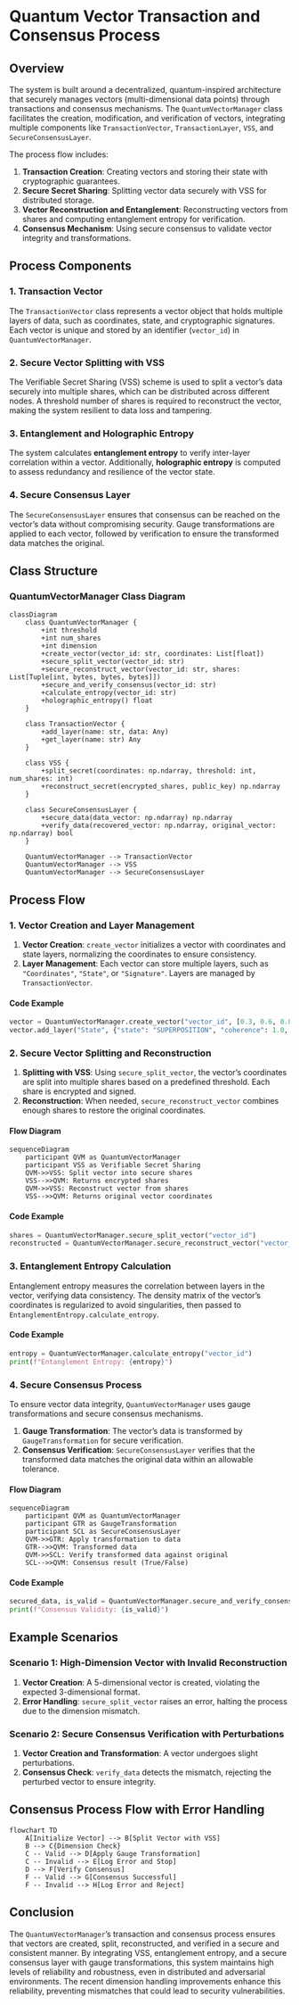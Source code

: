
# Quantum Vector Transaction and Consensus Process

## Overview

The system is built around a decentralized, quantum-inspired architecture that securely manages vectors (multi-dimensional data points) through transactions and consensus mechanisms. The `QuantumVectorManager` class facilitates the creation, modification, and verification of vectors, integrating multiple components like `TransactionVector`, `TransactionLayer`, `VSS`, and `SecureConsensusLayer`.

The process flow includes:
1. **Transaction Creation**: Creating vectors and storing their state with cryptographic guarantees.
2. **Secure Secret Sharing**: Splitting vector data securely with VSS for distributed storage.
3. **Vector Reconstruction and Entanglement**: Reconstructing vectors from shares and computing entanglement entropy for verification.
4. **Consensus Mechanism**: Using secure consensus to validate vector integrity and transformations.

## Process Components

### 1. Transaction Vector

The `TransactionVector` class represents a vector object that holds multiple layers of data, such as coordinates, state, and cryptographic signatures. Each vector is unique and stored by an identifier (`vector_id`) in `QuantumVectorManager`.

### 2. Secure Vector Splitting with VSS

The Verifiable Secret Sharing (VSS) scheme is used to split a vector’s data securely into multiple shares, which can be distributed across different nodes. A threshold number of shares is required to reconstruct the vector, making the system resilient to data loss and tampering.

### 3. Entanglement and Holographic Entropy

The system calculates **entanglement entropy** to verify inter-layer correlation within a vector. Additionally, **holographic entropy** is computed to assess redundancy and resilience of the vector state.

### 4. Secure Consensus Layer

The `SecureConsensusLayer` ensures that consensus can be reached on the vector’s data without compromising security. Gauge transformations are applied to each vector, followed by verification to ensure the transformed data matches the original.

## Class Structure

### QuantumVectorManager Class Diagram

```mermaid
classDiagram
    class QuantumVectorManager {
        +int threshold
        +int num_shares
        +int dimension
        +create_vector(vector_id: str, coordinates: List[float])
        +secure_split_vector(vector_id: str)
        +secure_reconstruct_vector(vector_id: str, shares: List[Tuple[int, bytes, bytes, bytes]])
        +secure_and_verify_consensus(vector_id: str)
        +calculate_entropy(vector_id: str)
        +holographic_entropy() float
    }

    class TransactionVector {
        +add_layer(name: str, data: Any)
        +get_layer(name: str) Any
    }

    class VSS {
        +split_secret(coordinates: np.ndarray, threshold: int, num_shares: int)
        +reconstruct_secret(encrypted_shares, public_key) np.ndarray
    }

    class SecureConsensusLayer {
        +secure_data(data_vector: np.ndarray) np.ndarray
        +verify_data(recovered_vector: np.ndarray, original_vector: np.ndarray) bool
    }

    QuantumVectorManager --> TransactionVector
    QuantumVectorManager --> VSS
    QuantumVectorManager --> SecureConsensusLayer
```

## Process Flow

### 1. Vector Creation and Layer Management

1. **Vector Creation**: `create_vector` initializes a vector with coordinates and state layers, normalizing the coordinates to ensure consistency.
2. **Layer Management**: Each vector can store multiple layers, such as `"Coordinates"`, `"State"`, or `"Signature"`. Layers are managed by `TransactionVector`.

#### Code Example

```python
vector = QuantumVectorManager.create_vector("vector_id", [0.3, 0.6, 0.8])
vector.add_layer("State", {"state": "SUPERPOSITION", "coherence": 1.0, "energy": 1.0, "timestamp": time.time()})
```

### 2. Secure Vector Splitting and Reconstruction

1. **Splitting with VSS**: Using `secure_split_vector`, the vector’s coordinates are split into multiple shares based on a predefined threshold. Each share is encrypted and signed.
2. **Reconstruction**: When needed, `secure_reconstruct_vector` combines enough shares to restore the original coordinates.

#### Flow Diagram

```mermaid
sequenceDiagram
    participant QVM as QuantumVectorManager
    participant VSS as Verifiable Secret Sharing
    QVM->>VSS: Split vector into secure shares
    VSS-->>QVM: Returns encrypted shares
    QVM->>VSS: Reconstruct vector from shares
    VSS-->>QVM: Returns original vector coordinates
```

#### Code Example

```python
shares = QuantumVectorManager.secure_split_vector("vector_id")
reconstructed = QuantumVectorManager.secure_reconstruct_vector("vector_id", shares)
```

### 3. Entanglement Entropy Calculation

Entanglement entropy measures the correlation between layers in the vector, verifying data consistency. The density matrix of the vector’s coordinates is regularized to avoid singularities, then passed to `EntanglementEntropy.calculate_entropy`.

#### Code Example

```python
entropy = QuantumVectorManager.calculate_entropy("vector_id")
print(f"Entanglement Entropy: {entropy}")
```

### 4. Secure Consensus Process

To ensure vector data integrity, `QuantumVectorManager` uses gauge transformations and secure consensus mechanisms.

1. **Gauge Transformation**: The vector’s data is transformed by `GaugeTransformation` for secure verification.
2. **Consensus Verification**: `SecureConsensusLayer` verifies that the transformed data matches the original data within an allowable tolerance.

#### Flow Diagram

```mermaid
sequenceDiagram
    participant QVM as QuantumVectorManager
    participant GTR as GaugeTransformation
    participant SCL as SecureConsensusLayer
    QVM->>GTR: Apply transformation to data
    GTR-->>QVM: Transformed data
    QVM->>SCL: Verify transformed data against original
    SCL-->>QVM: Consensus result (True/False)
```

#### Code Example

```python
secured_data, is_valid = QuantumVectorManager.secure_and_verify_consensus("vector_id")
print(f"Consensus Validity: {is_valid}")
```

## Example Scenarios

### Scenario 1: High-Dimension Vector with Invalid Reconstruction

1. **Vector Creation**: A 5-dimensional vector is created, violating the expected 3-dimensional format.
2. **Error Handling**: `secure_split_vector` raises an error, halting the process due to the dimension mismatch.

### Scenario 2: Secure Consensus Verification with Perturbations

1. **Vector Creation and Transformation**: A vector undergoes slight perturbations.
2. **Consensus Check**: `verify_data` detects the mismatch, rejecting the perturbed vector to ensure integrity.

## Consensus Process Flow with Error Handling

```mermaid
flowchart TD
    A[Initialize Vector] --> B[Split Vector with VSS]
    B --> C{Dimension Check}
    C -- Valid --> D[Apply Gauge Transformation]
    C -- Invalid --> E[Log Error and Stop]
    D --> F[Verify Consensus]
    F -- Valid --> G[Consensus Successful]
    F -- Invalid --> H[Log Error and Reject]
```

## Conclusion

The `QuantumVectorManager`’s transaction and consensus process ensures that vectors are created, split, reconstructed, and verified in a secure and consistent manner. By integrating VSS, entanglement entropy, and a secure consensus layer with gauge transformations, this system maintains high levels of reliability and robustness, even in distributed and adversarial environments. The recent dimension handling improvements enhance this reliability, preventing mismatches that could lead to security vulnerabilities.